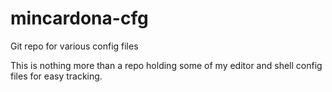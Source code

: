 # mincardona-cfg
Git repo for various config files

This is nothing more than a repo holding some of my editor and shell config files for easy tracking.
